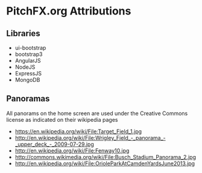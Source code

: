 PitchFX.org Attributions
==========================

## Libraries
* ui-bootstrap
* bootstrap3
* AngularJS
* NodeJS
* ExpressJS
* MongoDB

## Panoramas
All panorams on the home screen are used under the Creative Commons license as indicated on their wikipedia pages
* https://en.wikipedia.org/wiki/File:Target_Field_1.jpg
* http://en.wikipedia.org/wiki/File:Wrigley_Field_-_panorama_-_upper_deck_-_2009-07-29.jpg
* http://en.wikipedia.org/wiki/File:Fenway10.jpg
* http://commons.wikimedia.org/wiki/File:Busch_Stadium_Panorama_2.jpg
* http://en.wikipedia.org/wiki/File:OrioleParkAtCamdenYardsJune2013.jpg



